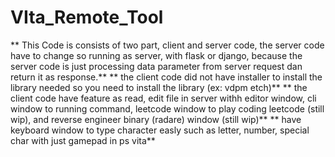 # VIta_Remote_Tool
 
** This Code is consists of two part, client and server code, the server code have to change so running as server, with flask or django, because the server code is just processing data parameter from server request dan return it as response.**
** the client code did not have installer to install the library needed so you need to install the library (ex: vdpm etch)**
** the client code have feature as read, edit file in server withh editor window, cli window to running command, leetcode window to play coding leetcode (still wip), and reverse engineer binary (radare) window (still wip)**
** have keyboard window to type character easly such as letter, number, special char with just gamepad in ps vita**
